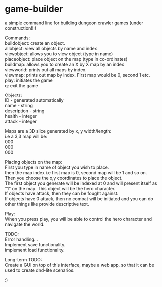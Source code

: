 # game-builder
a simple command line for building dungeon crawler games (under construction!!!)

Commands:<br/>
buildobject: create an object.<br/>
allobject: view all objects by name and index<br/>
viewobject: allows you to view object (type in name)<br/>
placeobject: place object on the map (type in co-ordinates)<br/>
buildmap: allows you to create an X by X map by an index<br/>
viewworld: prints out all maps by index.<br/>
viewmap: prints out map by index. First map would be 0, second 1 etc.<br/>
play: initiates the game<br/>
q: exit the game<br/>

Objects:<br/>
ID - generated automatically<br/>
name - string<br/>
description - string<br/>
health - integer<br/>
attack - integer<br/>

Maps are a 3D slice generated by x, y width/length:<br/>
i.e a 3,3 map will be:<br/>
000<br/>
000<br/>
000<br/>

Placing objects on the map:<br/>
First you type in name of object you wish to place.<br/>
then the map index i.e first map is 0, second map will be 1 and so on.<br/>
Then you choose the x,y coordinates to place the object.<br/>
The first object you generate will be indexed at 0 and will present itself as "1" on the map. This object will be the hero character.<br/>
If objects have attack, then they can be fought against.<br/>
If objects have 0 attack, then no combat will be initiated and you can do other things like provide descriptive text.<br/>

Play:<br/>
When you press play, you will be able to control the hero character and navigate the world.<br/>

TODO:<br/>
Error handling...<br/>
Implement save functionality.<br/>
implement load functionality.<br/>

Long-term TODO:<br/>
Create a GUI on top of this interface, maybe a web app, so that it can be used to create dnd-lite scenarios.<br/>

:)<br/>




